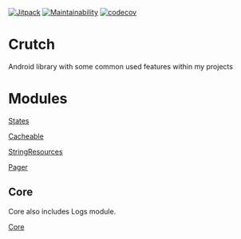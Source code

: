 [![Jitpack](https://jitpack.io/v/Alival-IT/Crutch.svg)](https://jitpack.io/#Alival-IT/Crutch)
[![Maintainability](https://api.codeclimate.com/v1/badges/00440fcc83a3d6e5aec7/maintainability)](https://codeclimate.com/github/Alival-IT/Crutch/maintainability)
[![codecov](https://codecov.io/gh/Alival-IT/Crutch/graph/badge.svg?token=XOA5HN78S9)](https://codecov.io/gh/Alival-IT/Crutch)

# Crutch

Android library with some common used features within my projects

# Modules

[States](https://github.com/Alival-IT/Crutch/blob/main/crutch_states/src/main/java/sk/alival/crutch/states/README_states.md)

[Cacheable](https://github.com/Alival-IT/Crutch/blob/main/crutch_cacheable/src/main/java/sk/alival/crutch/cacheable/README_cacheable.md)

[StringResources](https://github.com/Alival-IT/Crutch/blob/main/crutch_stringresources/src/main/java/sk/alival/crutch/stringResources/README_stringResources.md)

[Pager](https://github.com/Alival-IT/Crutch/blob/main/crutch_pager/src/main/java/sk/alival/crutch/pager/README_pager.md)

## Core

Core also includes Logs module.

[Core](https://github.com/Alival-IT/Crutch/blob/main/crutch/src/main/java/sk/alival/crutch/README_core.md)
